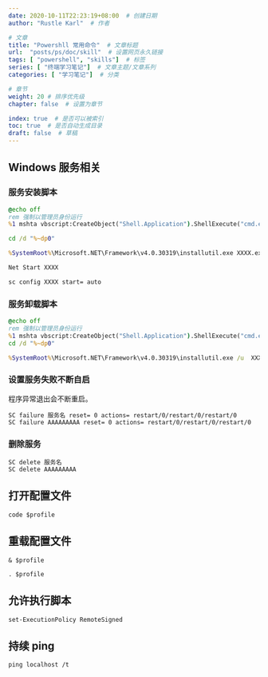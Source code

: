 ```yaml
---
date: 2020-10-11T22:23:19+08:00  # 创建日期
author: "Rustle Karl"  # 作者

# 文章
title: "Powershll 常用命令"  # 文章标题
url:  "posts/ps/doc/skill"  # 设置网页永久链接
tags: [ "powershell", "skills"]  # 标签
series: [ "终端学习笔记"]  # 文章主题/文章系列
categories: [ "学习笔记"]  # 分类

# 章节
weight: 20 # 排序优先级
chapter: false  # 设置为章节

index: true  # 是否可以被索引
toc: true  # 是否自动生成目录
draft: false  # 草稿
---
```


## Windows 服务相关

### 服务安装脚本

```cmd
@echo off
rem 强制以管理员身份运行
%1 mshta vbscript:CreateObject("Shell.Application").ShellExecute("cmd.exe","/c %~s0 ::","","runas",1)(window.close)&&exit

cd /d "%~dp0"

%SystemRoot%\Microsoft.NET\Framework\v4.0.30319\installutil.exe XXXX.exe

Net Start XXXX

sc config XXXX start= auto
```

### 服务卸载脚本

```cmd
@echo off
rem 强制以管理员身份运行
%1 mshta vbscript:CreateObject("Shell.Application").ShellExecute("cmd.exe","/c %~s0 ::","","runas",1)(window.close)&&exit
cd /d "%~dp0"

%SystemRoot%\Microsoft.NET\Framework\v4.0.30319\installutil.exe /u  XXXX.exe
```

### 设置服务失败不断自启

程序异常退出会不断重启。

```shell
SC failure 服务名 reset= 0 actions= restart/0/restart/0/restart/0
SC failure AAAAAAAAA reset= 0 actions= restart/0/restart/0/restart/0
```

### 删除服务

```shell
SC delete 服务名
SC delete AAAAAAAAA
```

## 打开配置文件

```shell
code $profile
```

## 重载配置文件

```shell
& $profile
```

```shell
. $profile
```

## 允许执行脚本

```shell
set-ExecutionPolicy RemoteSigned
```

## 持续 ping

```shell
ping localhost /t
```

```shell

```

```shell

```

